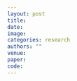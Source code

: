 ```yaml
---
layout: post
title:  
date:   
image:
categories: research
authors: ""
venue: 
paper: 
code: 
---
```

